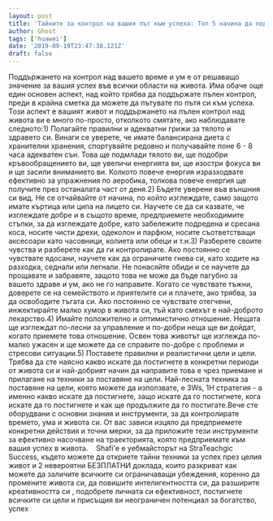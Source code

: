 ```yaml
---
layout: post
title: 'Тайните за контрол на вашия път към успеха: Топ 5 начина да поддържате пълен контрол над живота си'
author: Ghost
tags: ['huawei']
date: '2019-09-19T23:47:38.121Z'
draft: false
---
```


Поддържането на контрол над вашето време и ум е от решаващо значение за вашия успех във всички области на живота. Има обаче още един основен аспект, над който трябва да поддържате пълен контрол, преди в крайна сметка да можете да пътувате по пътя си към успеха. Този аспект е вашият живот и поддържането на пълен контрол над живота ви е много по-просто, отколкото смятате, ако наблюдавате следното:1) Полагайте правилни и адекватни грижи за тялото и здравето си. Винаги се уверете, че имате балансирана диета с хранителни хранения, спортувайте редовно и получавайте поне 6 - 8 часа адекватен сън. Това ще подмлади тялото ви, ще подобри кръвообращението ви, ще увеличи енергията ви, ще изостри фокуса ви и ще засили вниманието ви. Колкото повече енергия изразходвате ефективно за упражнения по аеробика, толкова повече енергия ще получите през останалата част от деня.2) Бъдете уверени във външния си вид. Не се отчайвайте от начина, по който изглеждате, само защото имате къртица или ципа на лицето си. Научете се да си казвате, че изглеждате добре и в същото време, предприемете необходимите стъпки, за да изглеждате добре, като забележите подредена и сресана коса, носите чисти дрехи, одеколон и парфюм, носите съответстващи аксесоари като часовници, колиета или обеци и т.н.3) Разберете своите чувства и разберете как да ги контролирате. Ако постоянно се чувствате ядосани, научете как да ограничите гнева си, като ходите на разходка, седнали или легнали. Не понасяйте обиди и се научете да прощавате и забравяте, защото това не може да бъде пагубно за вашето здраве и ум, ако не го направите. Когато се чувствате тъжни, доверете се на семейството и приятелите си и плачете, ако трябва, за да освободите тъгата си. Ако постоянно се чувствате отегчени, инжектирайте малко хумор в живота си, тъй като смехът е най-доброто лекарство.4) Имайте положително и оптимистично отношение. Нещата ще изглеждат по-лесни за управление и по-добри неща ще ви дойдат, когато приемете това отношение. Освен това животът ще изглежда по-малко ужасен и ще можете да се справите по-добре с проблеми и стресови ситуации.5) Поставете правилни и реалистични цели и цели. Трябва да сте наясно какво искате да постигнете в конкретни периоди от живота си и най-добрият начин да направите това е чрез приемане и прилагане на техники за поставяне на цели. Най-лесната техника за поставяне на цели, която можете да използвате, е 3Ws, 1H стратегия - а именно какво искате да постигнете, защо искате да го постигнете, кога искате да го постигнете и как ще продължите да го постигате.Вече сте оборудвани с основни знания и инструменти, за да контролирате времето, ума и живота си. От вас зависи изцяло да предприемете конкретни действия и точни мерки, за да приложите тези инструменти за ефективно насочване на траекторията, която предприемате към вашия успех в живота.    Shafi'e е уебмайсторът на StraTeachgic Success, където можете да откриете тайни техники за успех през целия живот и 2 невероятни БЕЗПЛАТНИ доклада, които разкриват как можете да заличите всичките си ограничаващи убеждения, коренно да промените живота си, да повишите интелигентността си, да разширите креативността си , подобрете личната си ефективност, постигнете всичките си цели и присъщия ви неограничен потенциал за богатство, успех
